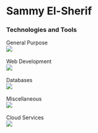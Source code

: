 <!---
SammyEl-Sherif/SammyEl-Sherif is a ✨ special ✨ repository because its `README.md` (this file) appears on your GitHub profile.
You can click the Preview link to take a look at your changes.
--->


# Sammy El-Sherif

### Technologies and Tools
<!-- html starts -->
<div align="left">
  <div class="row-label">General Purpose</div>
  <div id="row1">
    <a href="https://skillicons.dev">
      <img src="https://skillicons.dev/icons?i=c,cpp,java,python" />
    </a>
  </div>

  <br />
  <div class="row-label">Web Development</div>
  <div id="row2">
    <a href="https://skillicons.dev">
      <img src="https://skillicons.dev/icons?i=react,redux,nodejs,express,js,html,css,styledcomponents" />
    </a>
  </div>
  
  <br />
  <div class="row-label">Databases</div>  
  <div id="row3">
    <a href="https://skillicons.dev">
      <img src="https://skillicons.dev/icons?i=mysql,mongodb," />
    </a>
  </div>

  <br />
  <div class="row-label">Miscellaneous</div>  
  <div id="row4">
    <a href="https://skillicons.dev">
      <img src="https://skillicons.dev/icons?i=git,vim,vscode,figma," />
    </a>
  </div>

  <br />
  <div class="row-label">Cloud Services</div>  
  <div>
    <a href="https://skillicons.dev">
      <img src="https://skillicons.dev/icons?i=aws" />
    </a>
  </div>

  <br />
</div>
<!-- html ends -->
